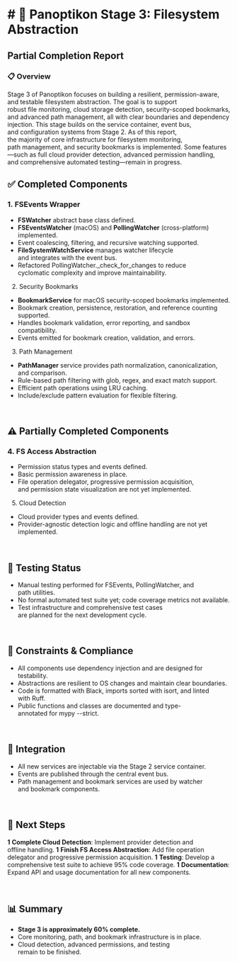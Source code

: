 # # 🚧 Panoptikon Stage 3: Filesystem Abstraction
## Partial Completion Report
### 📋 Overview
Stage 3 of Panoptikon focuses on building a resilient, permission-aware, and testable filesystem abstraction. The goal is to support robust file monitoring, cloud storage detection, security-scoped bookmarks, and advanced path management, all with clear boundaries and dependency injection. This stage builds on the service container, event bus, and configuration systems from Stage 2.
As of this report, the majority of core infrastructure for filesystem monitoring, path management, and security bookmarks is implemented. Some features—such as full cloud provider detection, advanced permission handling, and comprehensive automated testing—remain in progress.

## ✅ Completed Components
### 1. FSEvents Wrapper
* **FSWatcher** abstract base class defined.
* **FSEventsWatcher** (macOS) and **PollingWatcher** (cross-platform) implemented.
* Event coalescing, filtering, and recursive watching supported.
* **FileSystemWatchService** manages watcher lifecycle and integrates with the event bus.
* Refactored PollingWatcher._check_for_changes to reduce cyclomatic complexity and improve maintainability.

⠀2. Security Bookmarks
* **BookmarkService** for macOS security-scoped bookmarks implemented.
* Bookmark creation, persistence, restoration, and reference counting supported.
* Handles bookmark validation, error reporting, and sandbox compatibility.
* Events emitted for bookmark creation, validation, and errors.

⠀3. Path Management
* **PathManager** service provides path normalization, canonicalization, and comparison.
* Rule-based path filtering with glob, regex, and exact match support.
* Efficient path operations using LRU caching.
* Include/exclude pattern evaluation for flexible filtering.

⠀
## ⚠️ Partially Completed Components
### 4. FS Access Abstraction
* Permission status types and events defined.
* Basic permission awareness in place.
* File operation delegator, progressive permission acquisition, and permission state visualization are not yet implemented.

⠀5. Cloud Detection
* Cloud provider types and events defined.
* Provider-agnostic detection logic and offline handling are not yet implemented.

⠀
## 🧪 Testing Status
* Manual testing performed for FSEvents, PollingWatcher, and path utilities.
* No formal automated test suite yet; code coverage metrics not available.
* Test infrastructure and comprehensive test cases are planned for the next development cycle.

⠀
## 🚫 Constraints & Compliance
* All components use dependency injection and are designed for testability.
* Abstractions are resilient to OS changes and maintain clear boundaries.
* Code is formatted with Black, imports sorted with isort, and linted with Ruff.
* Public functions and classes are documented and type-annotated for mypy --strict.

⠀
## 🔗 Integration
* All new services are injectable via the Stage 2 service container.
* Events are published through the central event bus.
* Path management and bookmark services are used by watcher and bookmark components.

⠀
## 📝 Next Steps
**1** **Complete Cloud Detection**: Implement provider detection and offline handling.
**1** **Finish FS Access Abstraction**: Add file operation delegator and progressive permission acquisition.
**1** **Testing**: Develop a comprehensive test suite to achieve 95% code coverage.
**1** **Documentation**: Expand API and usage documentation for all new components.

⠀
## 📊 Summary
* **Stage 3 is approximately 60% complete.**
* Core monitoring, path, and bookmark infrastructure is in place.
* Cloud detection, advanced permissions, and testing remain to be finished.

